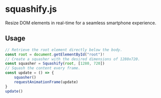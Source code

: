 # squashify.js

Resize DOM elements in real-time for a seamless smartphone experience.

## Usage

```typescript
// Retrieve the root element directly below the body.
const root = document.getElementById("root")!
// Create a squasher with the desired dimensions of 1280x720.
const squasher = Squashify(root, [1280, 720])
// Squash the content every frame.
const update = () => {
    squasher()
    requestAnimationFrame(update)
}
update()
```

